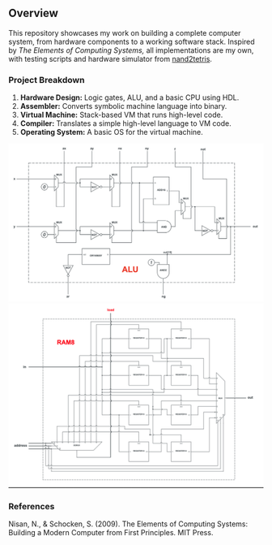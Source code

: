 ## Overview

This repository showcases my work on building a complete computer system, from hardware components to a working software stack. Inspired by *The Elements of Computing Systems,* all implementations are my own, with testing scripts and hardware simulator from [nand2tetris](https://www.nand2tetris.org).

### Project Breakdown

1. **Hardware Design:** Logic gates, ALU, and a basic CPU using HDL.
2. **Assembler:** Converts symbolic machine language into binary.
3. **Virtual Machine:** Stack-based VM that runs high-level code.
4. **Compiler:** Translates a simple high-level language to VM code.
5. **Operating System:** A basic OS for the virtual machine.

![ALU](https://github.com/excalibur487/nand2tetris-implementation/blob/main/ALU/ALU_Schematic.png)
![RAM8](https://github.com/excalibur487/nand2tetris-implementation/blob/main/03/RAM8_Schematic.png)

### References
Nisan, N., & Schocken, S. (2009). The Elements of Computing Systems: Building a Modern Computer from First Principles. MIT Press.
